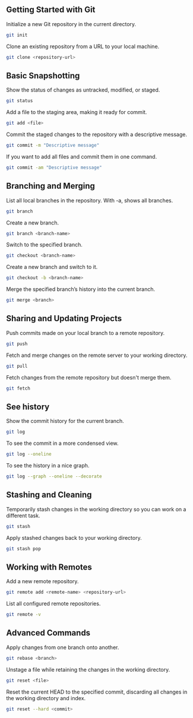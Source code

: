 ## Getting Started with Git

Initialize a new Git repository in the current directory.
```bash
git init
```
Clone an existing repository from a URL to your local machine.

```bash
git clone <repository-url>
```


## Basic Snapshotting
Show the status of changes as untracked, modified, or staged.
```bash
git status
```

Add a file to the staging area, making it ready for commit.
```bash
git add <file>
```

Commit the staged changes to the repository with a descriptive message.
```bash
git commit -m "Descriptive message"
```

If you want to add all files and commit them in one command.
```bash
git commit -am "Descriptive message"
```


## Branching and Merging
List all local branches in the repository. With -a, shows all branches.
```bash
git branch
```

Create a new branch.
```bash
git branch <branch-name>
```

Switch to the specified branch.
```bash
git checkout <branch-name>
```

Create a new branch and switch to it.
```bash
git checkout -b <branch-name>
```

Merge the specified branch’s history into the current branch.
```bash
git merge <branch>
```


## Sharing and Updating Projects
Push commits made on your local branch to a remote repository.
```bash
git push
```

Fetch and merge changes on the remote server to your working directory.
```bash
git pull
```

Fetch changes from the remote repository but doesn't merge them.
```bash
git fetch
```


## See history
Show the commit history for the current branch.
```bash
git log
```

To see the commit in a more condensed view.
```bash
git log --oneline
```

To see the history in a nice graph.
```bash
git log --graph --oneline --decorate
```

## Stashing and Cleaning
Temporarily stash changes in the working directory so you can work on a different task.
```bash
git stash
```

Apply stashed changes back to your working directory.
```bash
git stash pop
```
## Working with Remotes
Add a new remote repository.
```bash
git remote add <remote-name> <repository-url>
```
 List all configured remote repositories.
```bash
git remote -v
```


## Advanced Commands
Apply changes from one branch onto another.
```bash
git rebase <branch>
```

Unstage a file while retaining the changes in the working directory.
```bash
git reset <file>
```

Reset the current HEAD to the specified commit, discarding all changes in the working directory and index.
```bash
git reset --hard <commit>
```